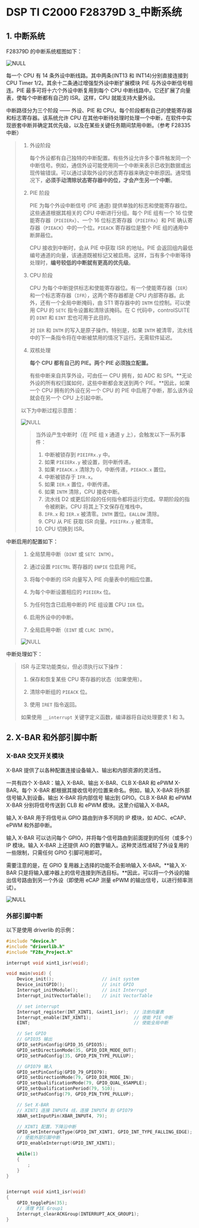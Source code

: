 # DSP TI C2000 F28379D 3_中断系统

## 1. 中断系统

F28379D 的中断系统框图如下：

![NULL](./assets/picture_1.jpg)

每一个 CPU 有 14 条外设中断线路。其中两条(INT13 和 INT14)分别直接连接到 CPU Timer 1/2。其余十二条通过增强型外设中断扩展模块 PIE 与外设中断信号相连。PIE 最多可将十六个外设中断复用到每个 CPU 中断线路中。它还扩展了向量表，使每个中断都有自己的 ISR。这样，CPU 就能支持大量外设。

中断路径分为三个阶段 —— 外设、PIE 和 CPU。每个阶段都有自己的使能寄存器和标志寄存器。该系统允许 CPU 在其他中断待处理时处理一个中断，在软件中实现嵌套中断并确定其优先级，以及在某些关键任务期间禁用中断。（参考 F28335 中断）

> 1. 外设阶段
>
>    每个外设都有自己独特的中断配置。有些外设允许多个事件触发同一个中断信号。例如，通信外设可能使用同一个中断来表示已收到数据或出现传输错误。可以通过读取外设的状态寄存器来确定中断原因。通常情况下，**必须手动清除状态寄存器中的位，才会产生另一个中断**。
>
> 2. PIE 阶段
>
>    PIE 为每个外设中断信号 (PIE 通道) 提供单独的标志和使能寄存器位。这些通道根据其相关的 CPU 中断进行分组。每个 PIE 组有一个 16 位使能寄存器（`PIEIERx`）、一个 16 位标志寄存器（`PIEIFRx`）和 PIE 确认寄存器（`PIEACK`）中的一个位。`PIEACK` 寄存器位是整个 PIE 组的通用中断屏蔽位。
>
>    CPU 接收到中断时，会从 PIE 中获取 ISR 的地址。PIE 会返回组内最低编号通道的向量，该通道既被标记又被启用。这样，当有多个中断等待处理时，**编号较低的中断就有更高的优先级**。
>
> 3. CPU 阶段
>
>    CPU 为每个中断提供标志和使能寄存器位。有一个使能寄存器（`IER`）和一个标志寄存器（`IFR`），这两个寄存器都是 CPU 内部寄存器。此外，还有一个全局中断掩码，由 ST1 寄存器中的 `INTM` 位控制。可以使用 CPU 的 `SETC` 指令设置和清除该掩码。在 C 代码中，controlSUITE 的 `DINT` 和 `EINT` 宏也可用于此目的。
>
>    对 `IER` 和 `INTM` 的写入是原子操作。特别是，如果 `INTM` 被清零，流水线中的下一条指令将在中断被禁用的情况下运行。无需软件延迟。
>
> 4. 双核处理
>
>    **每个 CPU 都有自己的 PIE。两个 PIE 必须独立配置。**
>
>    有些中断来自共享外设，可由任一 CPU 拥有，如 ADC 和 SPI。**无论外设的所有权归属如何，这些中断都会发送到两个 PIE。**因此，如果一个 CPU 拥有的外设在另一个 CPU 的 PIE 中启用了中断，那么该外设就会在另一个 CPU 上引起中断。
>
>
> 以下为中断过程示意图：
>
> ![NULL](./assets/picture_2.jpg)
>
> > 当外设产生中断时（在 PIE 组 x 通道 y 上），会触发以下一系列事件：
> >
> > 1. 中断被锁存到 `PIEIFRx.y` 中。
> > 2. 如果 `PIEIERx.y` 被设置，则中断传递。
> > 3. 如果 `PIEACK.x` 清除为 0，中断传递，`PIEACK.x` 置位。
> > 4. 中断被锁存于 `IFR.x`。
> > 5. 如果 `IER.x` 置位，中断传递。
> > 6. 如果 `INTM` 清除，CPU 接收中断。
> > 7. 流水线 D2 或更后阶段的任何指令都将运行完成。早期阶段的指令被刷新。CPU 将其上下文保存在堆栈中。
> > 8. `IFR.x` 和 `IER.x` 被清零。`INTM` 置位。`EALLOW` 清除。
> > 9. CPU 从 PIE 获取 ISR 向量。`PIEIFRx.y` 被清零。
> > 10. CPU 切换到 ISR。

中断启用的配置如下：

> 1. 全局禁用中断（`DINT` 或 `SETC INTM`）。
>
> 2. 通过设置 `PIECTRL` 寄存器的 `ENPIE` 位启用 PIE。
>
> 3. 将每个中断的 ISR 向量写入 PIE 向量表中的相应位置。
>
> 4. 为每个中断设置相应的 `PIEIERx` 位。
>
> 5. 为任何包含已启用中断的 PIE 组设置 CPU `IER` 位。
>
> 6. 启用外设中的中断。
>
> 7. 全局启用中断（`EINT` 或 `CLRC INTM`）。
>
> ![NULL](./assets/picture_3.jpg)

中断处理如下：

> ISR 与正常功能类似，但必须执行以下操作： 
>
> 1. 保存和恢复某些 CPU 寄存器的状态（如果使用）。
>
> 2. 清除中断组的 `PIEACK` 位。
>
> 3. 使用 `IRET` 指令返回。
>
> 如果使用 `__interrupt` 关键字定义函数，编译器将自动处理要求 1 和 3。

## 2. X-BAR 和外部引脚中断

### X-BAR 交叉开关模块

X-BAR 提供了以各种配置连接设备输入、输出和内部资源的灵活性。

一共有四个 X-BAR：输入 X-BAR、输出 X-BAR、CLB X-BAR 和 ePWM X-BAR。每个 X-BAR 都根据其接收信号的位置来命名。例如，输入 X-BAR 将外部信号输入到设备。输出 X-BAR 将内部信号 输出到 GPIO。CLB X-BAR 和 ePWM X-BAR 分别将信号传送到 CLB 和 ePWM 模块。这里介绍输入 X-BAR。

输入 X-BAR 用于将信号从 GPIO 路由到许多不同的 IP 模块，如 ADC、eCAP、ePWM 和外部中断。

输入 X-BAR 可以访问每个 GPIO，并将每个信号路由到前面提到的任何（或多个）IP 模块。输入 X-BAR 上还提供 AIO 的数字输入。这种灵活性减轻了外设复用的一些限制，只需任何 GPIO 引脚可用即可。

需要注意的是，在 GPIO 复用器上选择的功能不会影响输入 X-BAR。**输入 X-BAR 只是将输入缓冲器上的信号连接到所选目标。**因此，可以将一个外设的输出信号路由到另一个外设（即使用 eCAP 测量 ePWM 的输出信号，以进行频率测试）。

![NULL](./assets/picture_4.jpg)

### 外部引脚中断

以下是使用 driverlib 的示例：

```c
#include "device.h"
#include "driverlib.h"
#include "F28x_Project.h"

interrupt void xint1_isr(void);

void main(void) {
    Device_init();                  // init system
    Device_initGPIO();              // init GPIO
    Interrupt_initModule();         // init Interrupt
    Interrupt_initVectorTable();    // init VectorTable

    // set interrupt
    Interrupt_register(INT_XINT1, &xint1_isr);	// 注册向量表
    Interrupt_enable(INT_XINT1);				// 使能 PIE 中断
    EINT;										// 使能全局中断

    // Set GPIO
    // GPIO35 输出
    GPIO_setPinConfig(GPIO_35_GPIO35);
    GPIO_setDirectionMode(35, GPIO_DIR_MODE_OUT);
    GPIO_setPadConfig(35, GPIO_PIN_TYPE_PULLUP);

    // GPIO79 输入
    GPIO_setPinConfig(GPIO_79_GPIO79);
    GPIO_setDirectionMode(79, GPIO_DIR_MODE_IN);
    GPIO_setQualificationMode(79, GPIO_QUAL_6SAMPLE);
    GPIO_setQualificationPeriod(79, 510);
    GPIO_setPadConfig(79, GPIO_PIN_TYPE_PULLUP);

    // Set X-BAR
    // XINT1 连接 INPUT4 线，连接 INPUT4 到 GPIO79
    XBAR_setInputPin(XBAR_INPUT4, 79);

    // XINT1 配置，下降沿中断
    GPIO_setInterruptType(GPIO_INT_XINT1, GPIO_INT_TYPE_FALLING_EDGE);
    // 使能外部引脚中断
    GPIO_enableInterrupt(GPIO_INT_XINT1);

    while(1)
    {
        ;
    }
}


interrupt void xint1_isr(void)
{
    GPIO_togglePin(35);
    // 清理 PIE Group1
    Interrupt_clearACKGroup(INTERRUPT_ACK_GROUP1);
}

```



